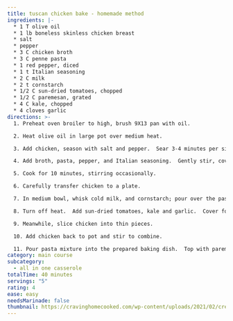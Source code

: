 ```yaml
---
title: tuscan chicken bake - homemade method
ingredients: |-
  * 1﻿ T olive oil
  * 1﻿ lb boneless skinless chicken breast
  * s﻿alt
  * p﻿epper
  * 3﻿ C chicken broth
  * 3﻿ C penne pasta
  * 1﻿ red pepper, diced
  * 1﻿ t Italian seasoning
  * 2﻿ C milk
  * 2﻿ t cornstarch
  * 1﻿/2 C sun-dried tomatoes, chopped
  * 1﻿/2 C paremesan, grated
  * 4﻿ C kale, chopped
  * 4﻿ cloves garlic
directions: >-
  1. P﻿reheat oven broiler to high, brush 9X13 pan with oil.

  2. H﻿eat olive oil in large pot over medium heat.

  3. A﻿dd chicken, season with salt and pepper.  Sear 3-4 minutes per side.

  4. A﻿dd broth, pasta, pepper, and Italian seasoning.  Gently stir, cover and bring to boil.

  5. C﻿ook for 10 minutes, stirring occasionally.

  6. C﻿arefully transfer chicken to a plate.

  7. I﻿n medium bowl, whisk cold milk, and cornstarch; pour over the pasta.  Stir gently and bring to a boil until thickened, about 1 minute.

  8. T﻿urn off heat.  Add sun-dried tomatoes, kale and garlic.  Cover for 2 minutes.

  9. M﻿eanwhile, slice chicken into thin pieces.

  10. A﻿dd chicken back to pot and stir to combine.

  11. P﻿our pasta mixture into the prepared baking dish.  Top with paremsan cheese.  Place under broiler 5-6 minutes.
category: main course
subcategory:
  - all in one casserole
totalTime: 40 minutes
servings: "5"
rating: 4
ease: easy
needsMarinade: false
thumbnail: https://cravinghomecooked.com/wp-content/uploads/2021/02/creamy-tuscan-chicken-pasta-1-4.jpg
---
```

